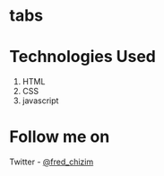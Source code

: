 # tabs

# Technologies Used
1. HTML
2. CSS
3. javascript

# Follow me on
Twitter - [@fred_chizim](https://www.twitter.com/fred_chizim "Fred")
